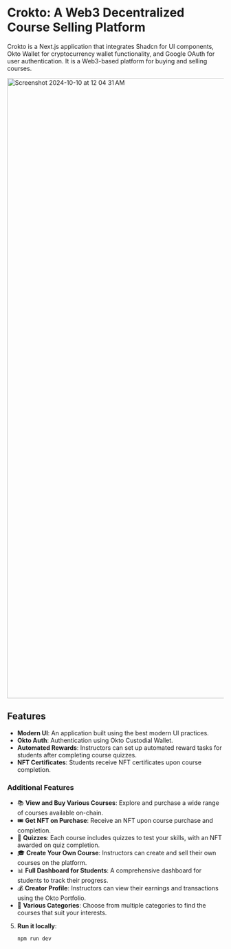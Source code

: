 # Crokto: A Web3 Decentralized Course Selling Platform

Crokto is a Next.js application that integrates Shadcn for UI components, Okto Wallet for cryptocurrency wallet functionality, and Google OAuth for user authentication. It is a Web3-based platform for buying and selling courses.

<img width="1440" alt="Screenshot 2024-10-10 at 12 04 31 AM" src="https://github.com/user-attachments/assets/2da3c250-8f17-4d06-8b94-c665f9808075">



## Features

- **Modern UI**: An application built using the best modern UI practices.
- **Okto Auth**: Authentication using Okto Custodial Wallet.
- **Automated Rewards**: Instructors can set up automated reward tasks for students after completing course quizzes.
- **NFT Certificates**: Students receive NFT certificates upon course completion.

### Additional Features

- 📚 **View and Buy Various Courses**: Explore and purchase a wide range of courses available on-chain.
- 🎟️ **Get NFT on Purchase**: Receive an NFT upon course purchase and completion.
- 📝 **Quizzes**: Each course includes quizzes to test your skills, with an NFT awarded on quiz completion.
- 🎓 **Create Your Own Course**: Instructors can create and sell their own courses on the platform.
- 📊 **Full Dashboard for Students**: A comprehensive dashboard for students to track their progress.
- 💰 **Creator Profile**: Instructors can view their earnings and transactions using the Okto Portfolio.
- 🔖 **Various Categories**: Choose from multiple categories to find the courses that suit your interests.



5. **Run it locally**:
   ```
   npm run dev
   ```
